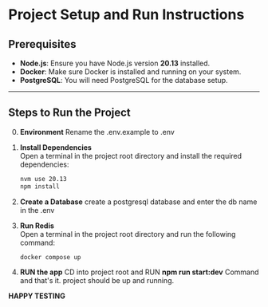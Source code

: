# Project Setup and Run Instructions

## Prerequisites

- **Node.js**: Ensure you have Node.js version **20.13** installed.
- **Docker**: Make sure Docker is installed and running on your system.
- **PostgreSQL**: You will need PostgreSQL for the database setup.

---

## Steps to Run the Project

0. **Environment**
   Rename the .env.example to .env

1. **Install Dependencies**  
   Open a terminal in the project root directory and install the required dependencies:

   ```bash
   nvm use 20.13
   npm install

   ```

2. **Create a Database**
   create a postgresql database and enter the db name in the .env

3. **Run Redis**  
   Open a terminal in the project root directory and run the following command:

   ```bash
   docker compose up

   ```

4. **RUN the app**
   CD into project root and RUN **npm run start:dev** Command and that's it. project should be up and running.

**HAPPY TESTING**
